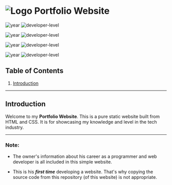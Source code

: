 # ![Logo](raw-data/icons/favicon.ico) Portfolio Website

![year](https://img.shields.io/badge/year-2022-blue) ![developer-level](https://img.shields.io/badge/developer--level-beginner-yellow)

![year](https://img.shields.io/badge/year-2023-blue) ![developer-level](https://img.shields.io/badge/developer--level-beginner-yellow)

![year](https://img.shields.io/badge/year-2024-blue) ![developer-level](https://img.shields.io/badge/developer--level-mid--level-green)

![year](https://img.shields.io/badge/year-2025-blue) ![developer-level](https://img.shields.io/badge/developer--level-mid--level-green)

## Table of Contents
1. [Introduction](#introduction)

---

## Introduction

Welcome to my **Portfolio Website**. This is a pure static website built from HTML and CSS. It is for showcasing my knowledge and level in the tech industry.

---

### Note:

- The owner's information about his career as a programmer and web developer is all included in this simple website.

- This is his ***first time*** developing a website. That's why copying the source code from this repository (of this website) is not appropriate.